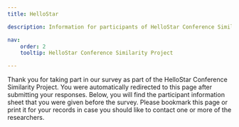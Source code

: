 ```yaml
---
title: HelloStar

description: Information for participants of HelloStar Conference Similarity Project at the IT University of Copenhagen

nav:
	order: 2
	tooltip: HelloStar Conference Similarity Project

---
```


Thank you for taking part in our survey as part of the HelloStar Conference Similarity Project. You were automatically redirected to this page after submitting your responses. Below, you will find the participant information sheet that you were given before the survey. Please bookmark this page or print it for your records in case you should like to contact one or more of the researchers.
